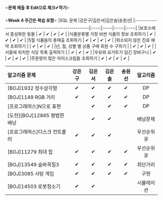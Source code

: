 ⭐**문제 제출 후 Edit으로 체크✔하기**⭐<br/><br/>
⭐**Week 4 주간은 복습 포함**⭐
|SQL 문제                                               |강은구|김은서|김은솔|송원선|
|:------------------------------------------------------|:----:|:----:|:----:|:----:|
|보호소에서 중성화한 동물                                |  ✔   |  ✔   |   ✔   |  ✔    | 
|식품분류별 가장 비싼 식품의 정보 조회하기               |  ✔  |  ✔   |     ✔  |  ✔  | 
|5월 식품들의 총매출 조회하기                            |  ✔  |  ✔   |    ✔  |    ✔  | 
|취소되지 않은 진료 예약 조회하기                        |      |  ✔   |    ✔   |   ✔   | 
|년, 월, 성별 별 상품 구매 회원 수 구하기                |      | ✔   |    ✔   |    ✔  | 
|서울에 위치한 식당 목록 출력하기                        |      |  ✔   |    ✔   |  ✔    | 
|우유와 요거트가 담긴 장바구니                           |   ✔  | ✔   |    ✔   |  ✔    | 
|주문량이 많은 아이스크림들 조회하기                     |  ✔  |  ✔   |     ✔  |   ✔    | 

|알고리즘 문제                 |강은구|김은서|김은솔|송원선|알고리즘|
|:------------------------------|:----:|:----:|:----:|:----:|:------:|
|[BOJ]1932 정수삼각형           |  ✔  |   ✔  |    ✔ |   ✔   |DP       |
|[BOJ]1149 RGB 거리             |  ✔  |   ✔  |    ✔ |   ✔   |DP       |
|[프로그래머스]N으로 표현        |      |   ✔  |   ✔  |   ✔   |DP        |
|[도전][BOJ]12865 평범한 배낭   |      |  ✔   |  ✔    |      |배낭문제  |
|[프로그래머스]디스크 컨트롤러   |  ✔  |  ✔  |   ✔   |      |우선순위큐|
|[BOJ]11279 최대 힙            |  ✔   |  ✔  |  ✔   |   ✔   |우선순위큐|
|[BOJ]13549 숨바꼭질3          |  ✔   |  ✔  |   ✔  |   ✔   |최단거리  |
|[BOJ]3085 사탕 게임           |  ✔  |  ✔  |   ✔  |   ✔   |구현      |
|[BOJ]14503 로봇청소기         |   ✔  |  ✔  |      |      |시뮬레이션|
